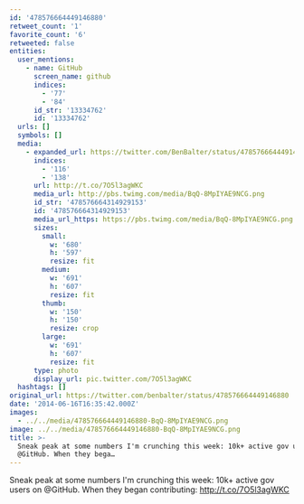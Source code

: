 ```yaml
---
id: '478576664449146880'
retweet_count: '1'
favorite_count: '6'
retweeted: false
entities:
  user_mentions:
    - name: GitHub
      screen_name: github
      indices:
        - '77'
        - '84'
      id_str: '13334762'
      id: '13334762'
  urls: []
  symbols: []
  media:
    - expanded_url: https://twitter.com/BenBalter/status/478576664449146880/photo/1
      indices:
        - '116'
        - '138'
      url: http://t.co/7O5l3agWKC
      media_url: http://pbs.twimg.com/media/BqQ-8MpIYAE9NCG.png
      id_str: '478576664314929153'
      id: '478576664314929153'
      media_url_https: https://pbs.twimg.com/media/BqQ-8MpIYAE9NCG.png
      sizes:
        small:
          w: '680'
          h: '597'
          resize: fit
        medium:
          w: '691'
          h: '607'
          resize: fit
        thumb:
          w: '150'
          h: '150'
          resize: crop
        large:
          w: '691'
          h: '607'
          resize: fit
      type: photo
      display_url: pic.twitter.com/7O5l3agWKC
  hashtags: []
original_url: https://twitter.com/benbalter/status/478576664449146880
date: '2014-06-16T16:35:42.000Z'
images:
  - ../../media/478576664449146880-BqQ-8MpIYAE9NCG.png
image: ../../media/478576664449146880-BqQ-8MpIYAE9NCG.png
title: >-
  Sneak peak at some numbers I'm crunching this week: 10k+ active gov users on
  @GitHub. When they bega…
---
```


Sneak peak at some numbers I'm crunching this week: 10k+ active gov users on @GitHub. When they began contributing: http://t.co/7O5l3agWKC